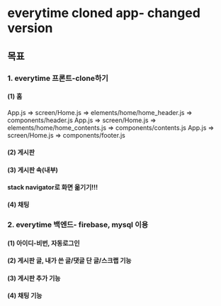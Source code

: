 # everytime cloned app- changed version

## 목표

### 1. everytime 프론트-clone하기

#### (1) 홈

App.js => screen/Home.js => elements/home/home_header.js => components/header.js
App.js => screen/Home.js => elements/home/home_contents.js => components/contents.js
App.js => screen/Home.js => components/footer.js

#### (2) 게시판

#### (3) 게시판 속(내부)

**stack navigator로 화면 옮기기!!!**

#### (4) 채팅

### 2. everytime 백엔드- firebase, mysql 이용

#### (1) 아이디-비번, 자동로그인

#### (2) 게시판 글, 내가 쓴 글/댓글 단 글/스크랩 기능

#### (3) 게시판 추가 기능

#### (4) 채팅 기능
